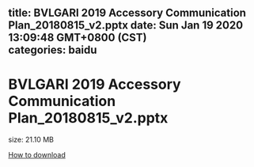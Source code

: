 
title: BVLGARI 2019 Accessory Communication Plan_20180815_v2.pptx
date: Sun Jan 19 2020 13:09:48 GMT+0800 (CST)    
categories: baidu
---

# BVLGARI 2019 Accessory Communication Plan_20180815_v2.pptx
size: 21.10 MB
 
 

[How to download](https://bpcam.bemobtrk.com/go/2ceec3aa-1ca2-46d6-b9ff-aaa5c184517c?jno=741)